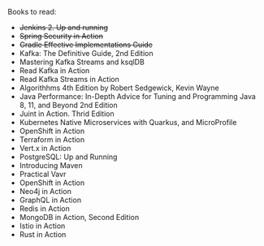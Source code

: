Books to read:
* ~~Jenkins 2. Up and running~~
* ~~Spring Security in Action~~
* ~~Gradle Effective Implementations Guide~~
* Kafka: The Definitive Guide, 2nd Edition
* Mastering Kafka Streams and ksqlDB
* Read Kafka in Action
* Read Kafka Streams in Action
* Algorithhms 4th Edition by Robert Sedgewick, Kevin Wayne
* Java Performance: In-Depth Advice for Tuning and Programming Java 8, 11, and Beyond 2nd Edition
* Juint in Action. Thrid Edition
* Kubernetes Native Microservices with Quarkus, and MicroProfile
* OpenShift in Action
* Terraform in Action
* Vert.x in Action
* PostgreSQL: Up and Running
* Introducing Maven
* Practical Vavr
* OpenShift in Action
* Neo4j in Action
* GraphQL in Action
* Redis in Action
* MongoDB in Action, Second Edition
* Istio in Action
* Rust in Action
